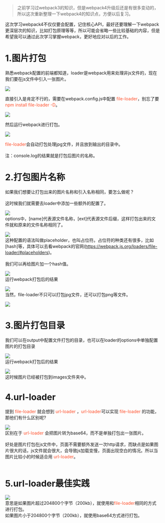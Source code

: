 >之前学习过webpack3的知识，但是webpack4升级后还是有很多变动的，所以这次重新整理一下webpack4的知识点，方便以后复习。

<p>这次学习webpack4不仅仅要会配置，记住核心API，最好还要理解一下webpack更深层次的知识，比如打包原理等等，所以可能会省略一些比较基础的内容，但是希望我可以通过此次学习掌握webpack，更好地应对以后的工作。</p>
<h1>1.图片打包</h1>
<p>熟悉webpack配置的前端都知道，loader是webpack用来处理非js文件的，现在我们要在js文件中引入一张图片。</p>


![](https://user-gold-cdn.xitu.io/2019/4/10/16a07bea409ce6c3?w=422&h=103&f=png&s=6475)

<p>直接引入是肯定不行的，需要在webpack.config.js中配置 <font background=#fff5f5 color=#ff502c>file-loader</font>，别忘了要  <font background=#fff5f5 color=#ff502c>npm install file-loader -D</font>。</p>

![](https://user-gold-cdn.xitu.io/2019/4/10/16a07bc6be327583?w=354&h=276&f=png&s=7858)

<p>然后运行webpack进行打包。</p>

![](https://user-gold-cdn.xitu.io/2019/4/10/16a07bf56550223b?w=288&h=50&f=png&s=2681)

<font background=#fff5f5 color=#ff502c>file-loader</font>会自动打包处理jpg文件，并且放到输出的目录中。
<br>
<br>
注：console.log的结果就是打包后图片的名称。
<h1>2.打包图片名称</h1>
如果我们想要让打包出来的图片名称和引入名称相同，要怎么做呢？
<br>
<br>
这时候我们就需要去loader中添加一些额外的配置了。

![](https://user-gold-cdn.xitu.io/2019/4/10/16a07c8014ec11b8?w=383&h=354&f=png&s=11381)
<br>
options中，[name]代表源文件名称，[ext]代表源文件后缀，这样打包出来的文件就和原来的文件名称相同了。

![](https://user-gold-cdn.xitu.io/2019/4/10/16a07c8de3c829c1?w=157&h=34&f=png&s=948)
<br>
这种配置的语法叫做placeholder，也叫占位符。占位符的种类还有很多，比如[hash]等，具体可以去看webpack的官网(https://webpack.js.org/loaders/file-loader/#placeholders)。
<br>
<br>
我们可以再给图片加一个hash值。

![](https://user-gold-cdn.xitu.io/2019/4/10/16a07ccc748724d7?w=460&h=361&f=png&s=12322)
<br>
运行webpack打包后的结果

![](https://user-gold-cdn.xitu.io/2019/4/10/16a07cd4511cfaf6?w=174&h=37&f=png&s=1310)
<br>
当然，file-loader不只可以打包jpg文件，还可以打包png等文件。

![](https://user-gold-cdn.xitu.io/2019/4/10/16a07cfab485625c?w=461&h=353&f=png&s=13255)
<br>
<h1>3.图片打包目录</h1>
我们可以在output中配置文件打包的目录，也可以在loader的options中单独配置图片的打包目录


![](https://user-gold-cdn.xitu.io/2019/4/10/16a07d4a328457ab?w=491&h=380&f=png&s=15735)
<br>
运行webpack打包后的结果

![](https://user-gold-cdn.xitu.io/2019/4/10/16a07d50d907db6e?w=185&h=51&f=png&s=1208)
<br>
这时候图片已经被打包到images文件夹中。
<h1>4.url-loader</h1>
提到 <font background=#fff5f5 color=#ff502c>file-loader</font> 就会想到 <font background=#fff5f5 color=#ff502c>url-loader</font> ，<font background=#fff5f5 color=#ff502c>url-loader</font>可以实现 <font background=#fff5f5 color=#ff502c>file-loader</font> 的功能，那他们有什么区别呢?

![](https://user-gold-cdn.xitu.io/2019/4/10/16a07dd9813441fa?w=463&h=388&f=png&s=15483)
<br>
区别在于 <font background=#fff5f5 color=#ff502c>url-loader</font> 会把图片转为base64，而不是单独打包出一张图片。
<br>
<br>
好处是图片打包在js文件中，页面不需要额外发送一次http请求，而缺点是如果图片很大的话，js文件就会很大，会导致js加载变慢，页面出现空白的情况。所以当图片比较小的时候适合用 <font background=#fff5f5 color=#ff502c>url-loader</font>。
<br>
<br>
<h1>5.url-loader最佳实践</h1>

![](https://user-gold-cdn.xitu.io/2019/4/11/16a0c7467731b8da?w=411&h=359&f=png&s=12538)
<br>
意思是如果图片超过204800个字节（200kb），就使用和<font background=#fff5f5 color=#ff502c>file-loader</font>相同的方式进行打包。
<br>
如果图片小于204800个字节（200kb），就使用base64方式进行打包。